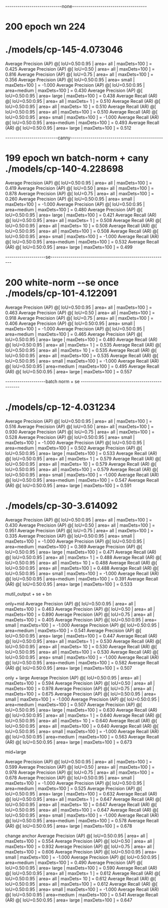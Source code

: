 ----------------------------none-------------------------------------
# 200 epoch wn 224
# ./models/cp-145-4.073046
 Average Precision  (AP) @[ IoU=0.50:0.95 | area=   all | maxDets=100 ] = 0.425
 Average Precision  (AP) @[ IoU=0.50      | area=   all | maxDets=100 ] = 0.816
 Average Precision  (AP) @[ IoU=0.75      | area=   all | maxDets=100 ] = 0.356
 Average Precision  (AP) @[ IoU=0.50:0.95 | area= small | maxDets=100 ] = -1.000
 Average Precision  (AP) @[ IoU=0.50:0.95 | area=medium | maxDets=100 ] = 0.430
 Average Precision  (AP) @[ IoU=0.50:0.95 | area= large | maxDets=100 ] = 0.438
 Average Recall     (AR) @[ IoU=0.50:0.95 | area=   all | maxDets=  1 ] = 0.510
 Average Recall     (AR) @[ IoU=0.50:0.95 | area=   all | maxDets= 10 ] = 0.510
 Average Recall     (AR) @[ IoU=0.50:0.95 | area=   all | maxDets=100 ] = 0.510
 Average Recall     (AR) @[ IoU=0.50:0.95 | area= small | maxDets=100 ] = -1.000
 Average Recall     (AR) @[ IoU=0.50:0.95 | area=medium | maxDets=100 ] = 0.493
 Average Recall     (AR) @[ IoU=0.50:0.95 | area= large | maxDets=100 ] = 0.512

--------------------------canny----------------------------------------------
# 199 epoch wn batch-norm + cany ./models/cp-140-4.228698
 Average Precision  (AP) @[ IoU=0.50:0.95 | area=   all | maxDets=100 ] = 0.419
 Average Precision  (AP) @[ IoU=0.50      | area=   all | maxDets=100 ] = 0.878
 Average Precision  (AP) @[ IoU=0.75      | area=   all | maxDets=100 ] = 0.260
 Average Precision  (AP) @[ IoU=0.50:0.95 | area= small | maxDets=100 ] = -1.000
 Average Precision  (AP) @[ IoU=0.50:0.95 | area=medium | maxDets=100 ] = 0.480
 Average Precision  (AP) @[ IoU=0.50:0.95 | area= large | maxDets=100 ] = 0.421
 Average Recall     (AR) @[ IoU=0.50:0.95 | area=   all | maxDets=  1 ] = 0.508
 Average Recall     (AR) @[ IoU=0.50:0.95 | area=   all | maxDets= 10 ] = 0.508
 Average Recall     (AR) @[ IoU=0.50:0.95 | area=   all | maxDets=100 ] = 0.508
 Average Recall     (AR) @[ IoU=0.50:0.95 | area= small | maxDets=100 ] = -1.000
 Average Recall     (AR) @[ IoU=0.50:0.95 | area=medium | maxDets=100 ] = 0.532
 Average Recall     (AR) @[ IoU=0.50:0.95 | area= large | maxDets=100 ] = 0.499


--------------------se----------------------------------------------------------
# 200 white-norm --se once     ./models/cp-101-4.122091
 Average Precision  (AP) @[ IoU=0.50:0.95 | area=   all | maxDets=100 ] = 0.463
 Average Precision  (AP) @[ IoU=0.50      | area=   all | maxDets=100 ] = 0.918
 Average Precision  (AP) @[ IoU=0.75      | area=   all | maxDets=100 ] = 0.406
 Average Precision  (AP) @[ IoU=0.50:0.95 | area= small | maxDets=100 ] = -1.000
 Average Precision  (AP) @[ IoU=0.50:0.95 | area=medium | maxDets=100 ] = 0.465
 Average Precision  (AP) @[ IoU=0.50:0.95 | area= large | maxDets=100 ] = 0.480
 Average Recall     (AR) @[ IoU=0.50:0.95 | area=   all | maxDets=  1 ] = 0.535
 Average Recall     (AR) @[ IoU=0.50:0.95 | area=   all | maxDets= 10 ] = 0.535
 Average Recall     (AR) @[ IoU=0.50:0.95 | area=   all | maxDets=100 ] = 0.535
 Average Recall     (AR) @[ IoU=0.50:0.95 | area= small | maxDets=100 ] = -1.000
 Average Recall     (AR) @[ IoU=0.50:0.95 | area=medium | maxDets=100 ] = 0.495
 Average Recall     (AR) @[ IoU=0.50:0.95 | area= large | maxDets=100 ] = 0.557

--------------------batch norm + se -----------------------------------------------
# ./models/cp-12-4.031234
Average Precision  (AP) @[ IoU=0.50:0.95 | area=   all | maxDets=100 ] = 0.516
 Average Precision  (AP) @[ IoU=0.50      | area=   all | maxDets=100 ] = 0.930
 Average Precision  (AP) @[ IoU=0.75      | area=   all | maxDets=100 ] = 0.528
 Average Precision  (AP) @[ IoU=0.50:0.95 | area= small | maxDets=100 ] = -1.000
 Average Precision  (AP) @[ IoU=0.50:0.95 | area=medium | maxDets=100 ] = 0.502
 Average Precision  (AP) @[ IoU=0.50:0.95 | area= large | maxDets=100 ] = 0.533
 Average Recall     (AR) @[ IoU=0.50:0.95 | area=   all | maxDets=  1 ] = 0.579
 Average Recall     (AR) @[ IoU=0.50:0.95 | area=   all | maxDets= 10 ] = 0.579
 Average Recall     (AR) @[ IoU=0.50:0.95 | area=   all | maxDets=100 ] = 0.579
 Average Recall     (AR) @[ IoU=0.50:0.95 | area= small | maxDets=100 ] = -1.000
 Average Recall     (AR) @[ IoU=0.50:0.95 | area=medium | maxDets=100 ] = 0.547
 Average Recall     (AR) @[ IoU=0.50:0.95 | area= large | maxDets=100 ] = 0.591

# ./models/cp-30-3.614092
 Average Precision  (AP) @[ IoU=0.50:0.95 | area=   all | maxDets=100 ] = 0.430
 Average Precision  (AP) @[ IoU=0.50      | area=   all | maxDets=100 ] = 0.951
 Average Precision  (AP) @[ IoU=0.75      | area=   all | maxDets=100 ] = 0.335
 Average Precision  (AP) @[ IoU=0.50:0.95 | area= small | maxDets=100 ] = -1.000
 Average Precision  (AP) @[ IoU=0.50:0.95 | area=medium | maxDets=100 ] = 0.369
 Average Precision  (AP) @[ IoU=0.50:0.95 | area= large | maxDets=100 ] = 0.471
 Average Recall     (AR) @[ IoU=0.50:0.95 | area=   all | maxDets=  1 ] = 0.488
 Average Recall     (AR) @[ IoU=0.50:0.95 | area=   all | maxDets= 10 ] = 0.488
 Average Recall     (AR) @[ IoU=0.50:0.95 | area=   all | maxDets=100 ] = 0.488
 Average Recall     (AR) @[ IoU=0.50:0.95 | area= small | maxDets=100 ] = -1.000
 Average Recall     (AR) @[ IoU=0.50:0.95 | area=medium | maxDets=100 ] = 0.391
 Average Recall     (AR) @[ IoU=0.50:0.95 | area= large | maxDets=100 ] = 0.533


mutil_output + se + bn

only+mid
 Average Precision  (AP) @[ IoU=0.50:0.95 | area=   all | maxDets=100 ] = 0.463
 Average Precision  (AP) @[ IoU=0.50      | area=   all | maxDets=100 ] = 0.890
 Average Precision  (AP) @[ IoU=0.75      | area=   all | maxDets=100 ] = 0.405
 Average Precision  (AP) @[ IoU=0.50:0.95 | area= small | maxDets=100 ] = -1.000
 Average Precision  (AP) @[ IoU=0.50:0.95 | area=medium | maxDets=100 ] = 0.541
 Average Precision  (AP) @[ IoU=0.50:0.95 | area= large | maxDets=100 ] = 0.447
 Average Recall     (AR) @[ IoU=0.50:0.95 | area=   all | maxDets=  1 ] = 0.530
 Average Recall     (AR) @[ IoU=0.50:0.95 | area=   all | maxDets= 10 ] = 0.530
 Average Recall     (AR) @[ IoU=0.50:0.95 | area=   all | maxDets=100 ] = 0.530
 Average Recall     (AR) @[ IoU=0.50:0.95 | area= small | maxDets=100 ] = -1.000
 Average Recall     (AR) @[ IoU=0.50:0.95 | area=medium | maxDets=100 ] = 0.582
 Average Recall     (AR) @[ IoU=0.50:0.95 | area= large | maxDets=100 ] = 0.507

only + large
 Average Precision  (AP) @[ IoU=0.50:0.95 | area=   all | maxDets=100 ] = 0.594
 Average Precision  (AP) @[ IoU=0.50      | area=   all | maxDets=100 ] = 0.978
 Average Precision  (AP) @[ IoU=0.75      | area=   all | maxDets=100 ] = 0.675
 Average Precision  (AP) @[ IoU=0.50:0.95 | area= small | maxDets=100 ] = -1.000
 Average Precision  (AP) @[ IoU=0.50:0.95 | area=medium | maxDets=100 ] = 0.507
 Average Precision  (AP) @[ IoU=0.50:0.95 | area= large | maxDets=100 ] = 0.630
 Average Recall     (AR) @[ IoU=0.50:0.95 | area=   all | maxDets=  1 ] = 0.640
 Average Recall     (AR) @[ IoU=0.50:0.95 | area=   all | maxDets= 10 ] = 0.640
 Average Recall     (AR) @[ IoU=0.50:0.95 | area=   all | maxDets=100 ] = 0.640
 Average Recall     (AR) @[ IoU=0.50:0.95 | area= small | maxDets=100 ] = -1.000
 Average Recall     (AR) @[ IoU=0.50:0.95 | area=medium | maxDets=100 ] = 0.563
 Average Recall     (AR) @[ IoU=0.50:0.95 | area= large | maxDets=100 ] = 0.673

mid+large

 Average Precision  (AP) @[ IoU=0.50:0.95 | area=   all | maxDets=100 ] = 0.599
 Average Precision  (AP) @[ IoU=0.50      | area=   all | maxDets=100 ] = 0.978
 Average Precision  (AP) @[ IoU=0.75      | area=   all | maxDets=100 ] = 0.678
 Average Precision  (AP) @[ IoU=0.50:0.95 | area= small | maxDets=100 ] = -1.000
 Average Precision  (AP) @[ IoU=0.50:0.95 | area=medium | maxDets=100 ] = 0.525
 Average Precision  (AP) @[ IoU=0.50:0.95 | area= large | maxDets=100 ] = 0.632
 Average Recall     (AR) @[ IoU=0.50:0.95 | area=   all | maxDets=  1 ] = 0.647
 Average Recall     (AR) @[ IoU=0.50:0.95 | area=   all | maxDets= 10 ] = 0.647
 Average Recall     (AR) @[ IoU=0.50:0.95 | area=   all | maxDets=100 ] = 0.647
 Average Recall     (AR) @[ IoU=0.50:0.95 | area= small | maxDets=100 ] = -1.000
 Average Recall     (AR) @[ IoU=0.50:0.95 | area=medium | maxDets=100 ] = 0.578
 Average Recall     (AR) @[ IoU=0.50:0.95 | area= large | maxDets=100 ] = 0.678



change anchor
 Average Precision  (AP) @[ IoU=0.50:0.95 | area=   all | maxDets=100 ] = 0.554
 Average Precision  (AP) @[ IoU=0.50      | area=   all | maxDets=100 ] = 0.932
 Average Precision  (AP) @[ IoU=0.75      | area=   all | maxDets=100 ] = 0.606
 Average Precision  (AP) @[ IoU=0.50:0.95 | area= small | maxDets=100 ] = -1.000
 Average Precision  (AP) @[ IoU=0.50:0.95 | area=medium | maxDets=100 ] = 0.490
 Average Precision  (AP) @[ IoU=0.50:0.95 | area= large | maxDets=100 ] = 0.590
 Average Recall     (AR) @[ IoU=0.50:0.95 | area=   all | maxDets=  1 ] = 0.612
 Average Recall     (AR) @[ IoU=0.50:0.95 | area=   all | maxDets= 10 ] = 0.612
 Average Recall     (AR) @[ IoU=0.50:0.95 | area=   all | maxDets=100 ] = 0.612
 Average Recall     (AR) @[ IoU=0.50:0.95 | area= small | maxDets=100 ] = -1.000
 Average Recall     (AR) @[ IoU=0.50:0.95 | area=medium | maxDets=100 ] = 0.541
 Average Recall     (AR) @[ IoU=0.50:0.95 | area= large | maxDets=100 ] = 0.647

